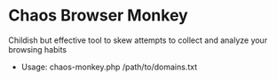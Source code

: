 # Chaos Browser Monkey
Childish but effective tool to skew attempts to collect and analyze your browsing habits

* Usage: chaos-monkey.php /path/to/domains.txt
